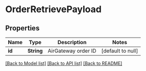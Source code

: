 # OrderRetrievePayload
## Properties

| Name | Type | Description | Notes |
|------------ | ------------- | ------------- | -------------|
| **id** | **String** | AirGateway order ID | [default to null] |

[[Back to Model list]](../README.md#documentation-for-models) [[Back to API list]](../README.md#documentation-for-api-endpoints) [[Back to README]](../README.md)

